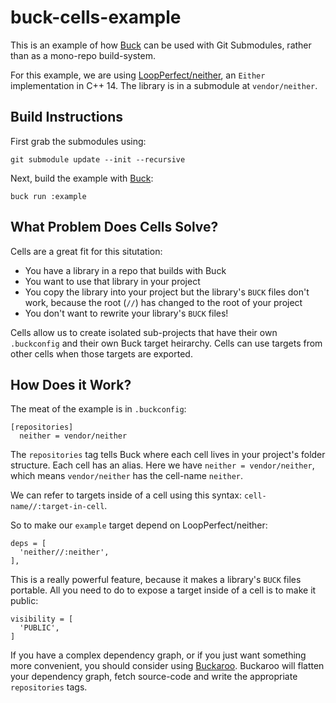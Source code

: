 # buck-cells-example

This is an example of how [Buck](https://www.buckbuild.com) can be used with Git Submodules, rather than as a mono-repo build-system.

For this example, we are using [LoopPerfect/neither](https://github.com/LoopPerfect/neither), an `Either` implementation in C++ 14. The library is in a submodule at `vendor/neither`.

## Build Instructions

First grab the submodules using:

```bash=
git submodule update --init --recursive
```

Next, build the example with [Buck](https://www.buckbuild.com):

```bash=
buck run :example
```

## What Problem Does Cells Solve? 

Cells are a great fit for this situtation: 

 - You have a library in a repo that builds with Buck
 - You want to use that library in your project
 - You copy the library into your project but the library's `BUCK` files don't work, because the root (`//`) has changed to the root of your project
 - You don't want to rewrite your library's `BUCK` files!

Cells allow us to create isolated sub-projects that have their own `.buckconfig` and their own Buck target heirarchy. Cells can use targets from other cells when those targets are exported. 

## How Does it Work?

The meat of the example is in `.buckconfig`:

```ini=
[repositories]
  neither = vendor/neither
```

The `repositories` tag tells Buck where each cell lives in your project's folder structure. Each cell has an alias. Here we have `neither = vendor/neither`, which means `vendor/neither` has the cell-name `neither`.

We can refer to targets inside of a cell using this syntax: `cell-name//:target-in-cell`.

So to make our `example` target depend on LoopPerfect/neither:

```python=
deps = [
  'neither//:neither',
],
```

This is a really powerful feature, because it makes a library's `BUCK` files portable. All you need to do to expose a target inside of a cell is to make it public:

```python=
visibility = [
  'PUBLIC',
]
```

If you have a complex dependency graph, or if you just want something more convenient, you should consider using [Buckaroo](https://www.buckaroo.pm). Buckaroo will flatten your dependency graph, fetch source-code and write the appropriate `repositories` tags.
